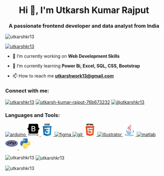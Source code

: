 <h1 align="center">Hi 👋, I'm Utkarsh Kumar Rajput</h1>
<h3 align="center">A passionate frontend developer and data analyst from India</h3>

<p align="left"> <img src="https://komarev.com/ghpvc/?username=utkarshkr13&label=Profile%20views&color=288d9a&style=flat" alt="utkarshkr13" /> </p>

<p align="left"> <a href="https://twitter.com/utkarshkr13" target="blank"><img src="https://img.shields.io/twitter/follow/utkarshkr13?logo=twitter&style=for-the-badge" alt="utkarshkr13" /></a> </p>

- 🔭 I’m currently working on **Web Development Skills**

- 🌱 I’m currently learning **Power Bi, Excel, SQL, CSS, Bootstrap**

- 📫 How to reach me **utkarshwork13@gmail.com**

<h3 align="left">Connect with me:</h3>
<p align="left">
<a href="https://twitter.com/utkarshkr13" target="blank"><img align="center" src="https://raw.githubusercontent.com/rahuldkjain/github-profile-readme-generator/master/src/images/icons/Social/twitter.svg" alt="utkarshkr13" height="30" width="40" /></a>
<a href="https://linkedin.com/in/utkarsh-kumar-rajput-76b673232" target="blank"><img align="center" src="https://raw.githubusercontent.com/rahuldkjain/github-profile-readme-generator/master/src/images/icons/Social/linked-in-alt.svg" alt="utkarsh-kumar-rajput-76b673232" height="30" width="40" /></a>
<a href="https://instagram.com/@utkarshkr13" target="blank"><img align="center" src="https://raw.githubusercontent.com/rahuldkjain/github-profile-readme-generator/master/src/images/icons/Social/instagram.svg" alt="@utkarshkr13" height="30" width="40" /></a>
</p>

<h3 align="left">Languages and Tools:</h3>
<p align="left"> <a href="https://www.arduino.cc/" target="_blank" rel="noreferrer"> <img src="https://cdn.worldvectorlogo.com/logos/arduino-1.svg" alt="arduino" width="40" height="40"/> </a> <a href="https://getbootstrap.com" target="_blank" rel="noreferrer"> <img src="https://raw.githubusercontent.com/devicons/devicon/master/icons/bootstrap/bootstrap-plain-wordmark.svg" alt="bootstrap" width="40" height="40"/> </a> <a href="https://www.w3schools.com/css/" target="_blank" rel="noreferrer"> <img src="https://raw.githubusercontent.com/devicons/devicon/master/icons/css3/css3-original-wordmark.svg" alt="css3" width="40" height="40"/> </a> <a href="https://www.figma.com/" target="_blank" rel="noreferrer"> <img src="https://www.vectorlogo.zone/logos/figma/figma-icon.svg" alt="figma" width="40" height="40"/> </a> <a href="https://git-scm.com/" target="_blank" rel="noreferrer"> <img src="https://www.vectorlogo.zone/logos/git-scm/git-scm-icon.svg" alt="git" width="40" height="40"/> </a> <a href="https://www.w3.org/html/" target="_blank" rel="noreferrer"> <img src="https://raw.githubusercontent.com/devicons/devicon/master/icons/html5/html5-original-wordmark.svg" alt="html5" width="40" height="40"/> </a> <a href="https://www.adobe.com/in/products/illustrator.html" target="_blank" rel="noreferrer"> <img src="https://www.vectorlogo.zone/logos/adobe_illustrator/adobe_illustrator-icon.svg" alt="illustrator" width="40" height="40"/> </a> <a href="https://www.java.com" target="_blank" rel="noreferrer"> <img src="https://raw.githubusercontent.com/devicons/devicon/master/icons/java/java-original.svg" alt="java" width="40" height="40"/> </a> <a href="https://www.mathworks.com/" target="_blank" rel="noreferrer"> <img src="https://upload.wikimedia.org/wikipedia/commons/2/21/Matlab_Logo.png" alt="matlab" width="40" height="40"/> </a> <a href="https://www.php.net" target="_blank" rel="noreferrer"> <img src="https://raw.githubusercontent.com/devicons/devicon/master/icons/php/php-original.svg" alt="php" width="40" height="40"/> </a> <a href="https://www.python.org" target="_blank" rel="noreferrer"> <img src="https://raw.githubusercontent.com/devicons/devicon/master/icons/python/python-original.svg" alt="python" width="40" height="40"/> </a> </p>

<p><img align="left" src="https://github-readme-stats.vercel.app/api/top-langs?username=utkarshkr13&show_icons=true&theme=dark&locale=en&layout=compact" alt="utkarshkr13" /></p>

<p>&nbsp;<img align="center" src="https://github-readme-stats.vercel.app/api?username=utkarshkr13&show_icons=true&theme=dark&locale=en" alt="utkarshkr13" /></p>

<p><img align="center" src="https://github-readme-streak-stats.herokuapp.com/?user=utkarshkr13&theme=dark" alt="utkarshkr13" /></p>

